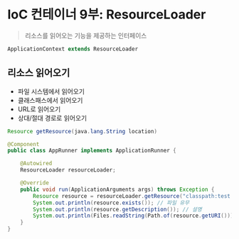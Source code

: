 # IoC 컨테이너 9부: ResourceLoader
> 리소스를 읽어오는 기능을 제공하는 인터페이스

```java
ApplicationContext extends ​ResourceLoader
```

## 리소스 읽어오기
- 파일 시스템에서 읽어오기
- 클래스패스에서 읽어오기
- URL로 읽어오기
- 상대/절대 경로로 읽어오기

```java
Resource getResource(java.lang.String location)
```

```java
@Component
public class AppRunner implements ApplicationRunner {

    @Autowired
    ResourceLoader resourceLoader;

    @Override
    public void run(ApplicationArguments args) throws Exception {
        Resource resource = resourceLoader.getResource("classpath:test.txt"); // 파일 읽어오기
        System.out.println(resource.exists()); // 파일 유무 
        System.out.println(resource.getDescription()); // 설명
        System.out.println(Files.readString(Path.of(resource.getURI()))); // URL로 읽어오기
    }
}
```